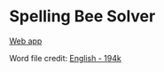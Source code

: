 # Spelling Bee Solver

[Web app](https://alexanderamy-spellingbee-solver-main-xs3xzc.streamlit.app/)

Word file credit: [English - 194k](http://www.gwicks.net/dictionaries.htm)
